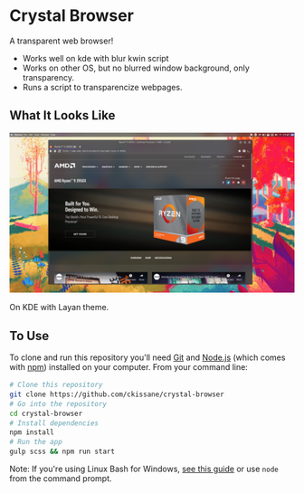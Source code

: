 # Crystal Browser
A transparent web browser!

* Works well on kde with blur kwin script
* Works on other OS, but no blurred window background, only transparency.
* Runs a script to transparencize webpages.
## What It Looks Like
![img](doc/example.png)

On KDE with Layan theme.
## To Use

To clone and run this repository you'll need [Git](https://git-scm.com) and [Node.js](https://nodejs.org/en/download/) (which comes with [npm](http://npmjs.com)) installed on your computer. From your command line:

```bash
# Clone this repository
git clone https://github.com/ckissane/crystal-browser
# Go into the repository
cd crystal-browser
# Install dependencies
npm install
# Run the app
gulp scss && npm run start
```

Note: If you're using Linux Bash for Windows, [see this guide](https://www.howtogeek.com/261575/how-to-run-graphical-linux-desktop-applications-from-windows-10s-bash-shell/) or use `node` from the command prompt.
